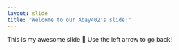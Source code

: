 ```yaml
---
layout: slide
title: "Welcome to our Abay402's slide!"
---
```

This is my awesome slide :tada:
Use the left arrow to go back!
